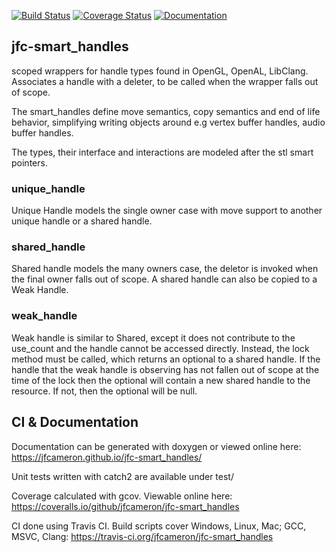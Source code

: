 [![Build Status](https://travis-ci.org/jfcameron/jfc-smart_handles.svg?branch=master)](https://travis-ci.org/jfcameron/jfc-smart_handles) [![Coverage Status](https://coveralls.io/repos/github/jfcameron/jfc-smart_handles/badge.svg?branch=master)](https://coveralls.io/github/jfcameron/jfc-smart_handles?branch=master) [![Documentation](https://img.shields.io/badge/documentation-doxygen-lightblue.svg)](https://jfcameron.github.io/jfc-smart_handles/)

## jfc-smart_handles

scoped wrappers for handle types found in OpenGL, OpenAL, LibClang. Associates a handle with a deleter, to be called when the wrapper falls out of scope.

The smart_handles define move semantics, copy semantics and end of life behavior, simplifying writing objects around e.g vertex buffer handles, audio buffer handles.

The types, their interface and interactions are modeled after the stl smart pointers. 

### unique_handle
Unique Handle models the single owner case with move support to another unique handle or a shared handle. 

### shared_handle
Shared handle models the many owners case, the deletor is invoked when the final owner falls out of scope. A shared handle can also be copied to a Weak Handle. 

### weak_handle
Weak handle is similar to Shared, except it does not contribute to the use_count and the handle cannot be accessed directly. Instead, the lock method must be called, which returns an optional to a shared handle. If the handle that the weak handle is observing has not fallen out of scope at the time of the lock then the optional will contain a new shared handle to the resource. If not, then the optional will be null.

## CI & Documentation

Documentation can be generated with doxygen or viewed online here: https://jfcameron.github.io/jfc-smart_handles/

Unit tests written with catch2 are available under test/

Coverage calculated with gcov. Viewable online here: https://coveralls.io/github/jfcameron/jfc-smart_handles

CI done using Travis CI. Build scripts cover Windows, Linux, Mac; GCC, MSVC, Clang: https://travis-ci.org/jfcameron/jfc-smart_handles
